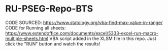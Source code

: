 # RU-PSEG-Repo-BTS
 CODE SOURCED: https://www.statology.org/vba-find-max-value-in-range/
 CODE for Running all sheets: https://www.extendoffice.com/documents/excel/5333-excel-run-macro-multiple-sheets.html
VBA script added in the XLSM file in this repo. Just click the "RUN" button and watch the results!
